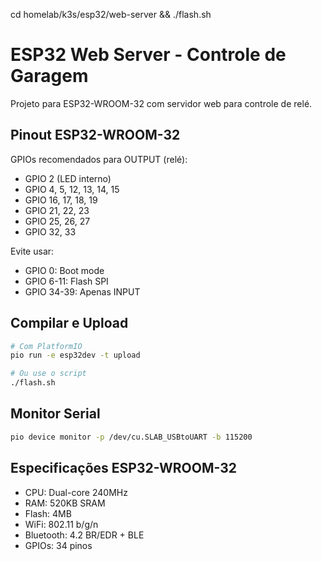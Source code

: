 cd homelab/k3s/esp32/web-server && ./flash.sh

# ESP32 Web Server - Controle de Garagem

Projeto para ESP32-WROOM-32 com servidor web para controle de relé.

## Pinout ESP32-WROOM-32

GPIOs recomendados para OUTPUT (relé):
- GPIO 2 (LED interno)
- GPIO 4, 5, 12, 13, 14, 15
- GPIO 16, 17, 18, 19
- GPIO 21, 22, 23
- GPIO 25, 26, 27
- GPIO 32, 33

Evite usar:
- GPIO 0: Boot mode
- GPIO 6-11: Flash SPI
- GPIO 34-39: Apenas INPUT

## Compilar e Upload

```bash
# Com PlatformIO
pio run -e esp32dev -t upload

# Ou use o script
./flash.sh
```

## Monitor Serial

```bash
pio device monitor -p /dev/cu.SLAB_USBtoUART -b 115200
```

## Especificações ESP32-WROOM-32

- CPU: Dual-core 240MHz
- RAM: 520KB SRAM
- Flash: 4MB
- WiFi: 802.11 b/g/n
- Bluetooth: 4.2 BR/EDR + BLE
- GPIOs: 34 pinos